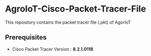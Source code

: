 # AgroIoT-Cisco-Packet-Tracer-File
This repository contains the packet tracer file (.pkt) of AgorIoT

## Prerequisites
- Cisco Packet Tracer Version : **8.2.1.0118**